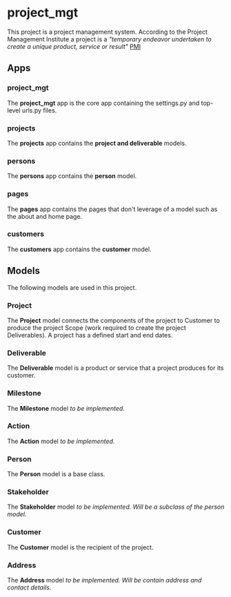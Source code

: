 # project_mgt
This project is a project management system. According to the Project Management Institute a project is a *"temporary endeavor undertaken to create a unique product, service or result"* [PMI](https://www.pmi.org/about/learn-about-pmi/what-is-project-management#:~:text=A%20project%20is%20temporary%20in,therefore%20defined%20scope%20and%20resources.&text=Project%20management%2C%20then%2C%20is%20the,to%20meet%20the%20project%20requirements.) 

## Apps
### project_mgt
The **project_mgt** app is the core app containing the settings.py  and top-level urls.py files.

### projects
The **projects** app contains the **project and deliverable** models.

### persons
The **persons** app contains the **person** model.

### pages
The **pages** app contains the pages that don't leverage of a model such as the about and home page.

### customers
The **customers** app contains the **customer** model.

## Models
The following models are used in this project.

### Project
The **Project** model connects the components of the project to Customer to produce the project Scope (work required to create the project Deliverables). A project has a defined start and end dates. 

### Deliverable
The **Deliverable** model is a product or service that a project produces for its customer.

### Milestone
The **Milestone** model *to be implemented.*

### Action
The **Action** model *to be implemented.*

### Person
The **Person** model is a base class.

### Stakeholder
The **Stakeholder** model *to be implemented. Will be a subclass of the person model.*

### Customer
The **Customer** model is the recipient of the project.

### Address
The **Address** model *to be implemented. Will be contain address and contact details.*
